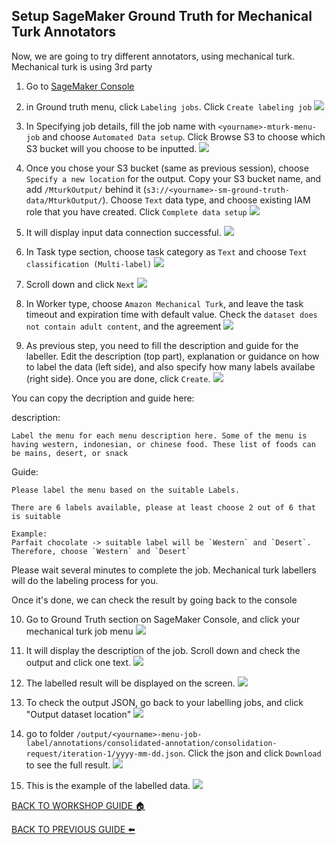 ## Setup SageMaker Ground Truth for Mechanical Turk Annotators

Now, we are going to try different annotators, using mechanical turk. Mechanical turk is using 3rd party 

1. Go to [SageMaker Console](https://ap-southeast-1.console.aws.amazon.com/sagemaker/home?region=ap-southeast-1#/landing)
2. in Ground truth menu, click `Labeling jobs`. Click `Create labeling job`
    ![](../images/Mturk/2.png)

3. In Specifying job details, fill the job name with `<yourname>-mturk-menu-job` and choose `Automated Data setup`. Click Browse S3 to choose which S3 bucket will you choose to be inputted.
    ![](../images/Mturk/3.png)

4. Once you chose your S3 bucket (same as previous session), choose `Specify a new location` for the output. Copy your S3 bucket name, and add `/MturkOutput/` behind it (`s3://<yourname>-sm-ground-truth-data/MturkOutput/`). Choose `Text` data type, and choose existing IAM role that you have created. Click `Complete data setup`
    ![](../images/Mturk/4.png)

5. It will display input data connection successful.
    ![](../images/Mturk/5.png)

6. In Task type section, choose task category as `Text` and choose `Text classification (Multi-label)`
    ![](../images/Mturk/6.png)

7. Scroll down and click `Next`
    ![](../images/Mturk/7.png)

8. In Worker type, choose `Amazon Mechanical Turk`, and leave the task timeout and expiration time with default value. Check the `dataset does not contain adult content`, and the agreement
    ![](../images/Mturk/8.png)
    
9. As previous step, you need to fill the description and guide for the labeller. Edit the description (top part), explanation or guidance on how to label the data (left side), and also specify how many labels availabe (right side). Once you are done, click `Create`. 
    ![](../images/Mturk/9.png)

You can copy the decription and guide here:

description:
```
Label the menu for each menu description here. Some of the menu is having western, indonesian, or chinese food. These list of foods can be mains, desert, or snack
```


Guide:
```
Please label the menu based on the suitable Labels.

There are 6 labels available, please at least choose 2 out of 6 that is suitable

Example:
Parfait chocolate -> suitable label will be `Western` and `Desert`. Therefore, choose `Western` and `Desert`
```
 

Please wait several minutes to complete the job. Mechanical turk labellers will do the labeling process for you.

Once it's done, we can check the result by going back to the console

10. Go to Ground Truth section on SageMaker Console, and click your mechanical turk job menu
    ![](../images/Mturk/10.png)

11. It will display the description of the job. Scroll down and check the output and click one text.
    ![](../images/Mturk/11.png)

12. The labelled result will be displayed on the screen.
    ![](../images/Mturk/12.png)

13. To check the output JSON, go back to your labelling jobs, and click "Output dataset location"
    ![](../images/Mturk/13.png)

14. go to folder `/output/<yourname>-menu-job-label/annotations/consolidated-annotation/consolidation-request/iteration-1/yyyy-mm-dd.json`. Click the json and click `Download` to see the full result.
    ![](../images/Mturk/14.png)

15. This is the example of the labelled data.
    ![](../images/Mturk/15.png)

[BACK TO WORKSHOP GUIDE :house:](../README.md)

[BACK TO PREVIOUS GUIDE :arrow_left:](Private.md)